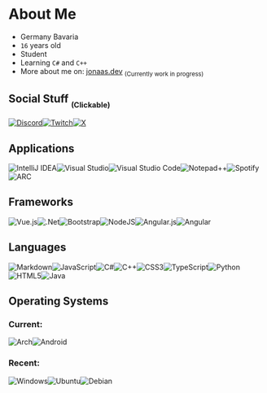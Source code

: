 # About Me
* Germany Bavaria
* `16` years old 
* Student
* Learning `C#` and `C++`
* More about me on: [jonaas.dev](https://jonaas.dev) <sub>(Currently work in progress)</sub>
## Social Stuff <sub><sub>(Clickable)</sub></sub>
[![Discord](https://img.shields.io/badge/Discord-%235865F2.svg?style=for-the-badge&logo=discord&logoColor=white)](https://discord.com/users/568172002645639169)[![Twitch](https://img.shields.io/badge/Twitch-%239146FF.svg?style=for-the-badge&logo=Twitch&logoColor=white)](https://twitch.tv/jonaasTM/)[![X](https://img.shields.io/badge/X-%23000000.svg?style=for-the-badge&logo=X&logoColor=white)](https://x.com/jonaasdev)
## Applications
![IntelliJ IDEA](https://img.shields.io/badge/IntelliJIDEA-000000.svg?style=for-the-badge&logo=intellij-idea&logoColor=white)![Visual Studio](https://img.shields.io/badge/Visual%20Studio-5C2D91.svg?style=for-the-badge&logo=visual-studio&logoColor=white)![Visual Studio Code](https://img.shields.io/badge/Visual%20Studio%20Code-0078d7.svg?style=for-the-badge&logo=visual-studio-code&logoColor=white)![Notepad++](https://img.shields.io/badge/Notepad++-90E59A.svg?style=for-the-badge&logo=notepad%2b%2b&logoColor=black)![Spotify](https://img.shields.io/badge/Spotify-1ED760?style=for-the-badge&logo=spotify&logoColor=white)![ARC](https://img.shields.io/badge/arc-FCBFBD.svg?style=for-the-badge&logo=arc&logoColor=000)
## Frameworks
![Vue.js](https://img.shields.io/badge/vuejs-%2335495e.svg?style=for-the-badge&logo=vuedotjs&logoColor=%234FC08D)![.Net](https://img.shields.io/badge/.NET-5C2D91?style=for-the-badge&logo=.net&logoColor=white)![Bootstrap](https://img.shields.io/badge/bootstrap-%238511FA.svg?style=for-the-badge&logo=bootstrap&logoColor=white)![NodeJS](https://img.shields.io/badge/node.js-6DA55F?style=for-the-badge&logo=node.js&logoColor=white)![Angular.js](https://img.shields.io/badge/angular.js-%23E23237.svg?style=for-the-badge&logo=angularjs&logoColor=white)![Angular](https://img.shields.io/badge/angular-%23DD0031.svg?style=for-the-badge&logo=angular&logoColor=white)
## Languages
![Markdown](https://img.shields.io/badge/markdown-%23000000.svg?style=for-the-badge&logo=markdown&logoColor=white)![JavaScript](https://img.shields.io/badge/javascript-%23323330.svg?style=for-the-badge&logo=javascript&logoColor=%23F7DF1E)![C#](https://img.shields.io/badge/c%23-%23239120.svg?style=for-the-badge&logo=csharp&logoColor=white)![C++](https://img.shields.io/badge/c++-%2300599C.svg?style=for-the-badge&logo=c%2B%2B&logoColor=white)![CSS3](https://img.shields.io/badge/css3-%231572B6.svg?style=for-the-badge&logo=css3&logoColor=white)![TypeScript](https://img.shields.io/badge/typescript-%23007ACC.svg?style=for-the-badge&logo=typescript&logoColor=white)![Python](https://img.shields.io/badge/python-3670A0?style=for-the-badge&logo=python&logoColor=ffdd54)![HTML5](https://img.shields.io/badge/html5-%23E34F26.svg?style=for-the-badge&logo=html5&logoColor=white)![Java](https://img.shields.io/badge/java-%23ED8B00.svg?style=for-the-badge&logo=openjdk&logoColor=white)
## Operating Systems
### Current:
![Arch](https://img.shields.io/badge/Arch%20Linux-1793D1?logo=arch-linux&logoColor=fff&style=for-the-badge)![Android](https://img.shields.io/badge/Android-3DDC84?style=for-the-badge&logo=android&logoColor=white)
### Recent:
![Windows](https://img.shields.io/badge/Windows-0078D6?style=for-the-badge&logo=windows&logoColor=white)![Ubuntu](https://img.shields.io/badge/Ubuntu-E95420?style=for-the-badge&logo=ubuntu&logoColor=white)![Debian](https://img.shields.io/badge/Debian-D70A53?style=for-the-badge&logo=debian&logoColor=white)

